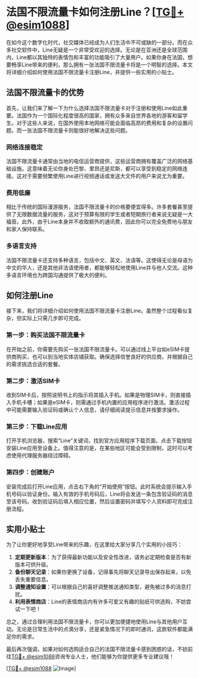 # 法国不限流量卡如何注册Line？[[TG💪+ @esim1088](https://t.me/s/esim1088)]

在如今这个数字化时代，社交媒体已经成为人们生活中不可或缺的一部分。而在众多社交软件中，Line无疑是一个非常受欢迎的选择。无论是在亚洲还是全球范围内，Line都以其独特的表情包和丰富的功能吸引了大量用户。如果你身在法国，想要畅享Line带来的便利，那么拥有一张法国不限流量卡将是一个明智的选择。本文将详细介绍如何使用法国不限流量卡注册Line，并提供一些实用的小贴士。

## 法国不限流量卡的优势

首先，让我们来了解一下为什么选择法国不限流量卡对于注册和使用Line如此重要。法国作为一个国际化程度很高的国家，拥有众多来自世界各地的游客和留学生。对于这些人来说，在国外使用本地网络可能会面临高昂的费用和复杂的设置问题。而一张法国不限流量卡则能很好地解决这些问题。

### 网络连接稳定

法国不限流量卡通常由当地的电信运营商提供，这些运营商拥有覆盖广泛的网络基础设施。这意味着无论你身处巴黎、里昂还是尼斯，都可以享受到稳定的网络连接。这对于需要频繁使用Line进行视频通话或发送大文件的用户来说尤为重要。

### 费用低廉

相比于传统的国际漫游服务，法国不限流量卡的价格要便宜得多。许多套餐甚至提供了无限数据流量的服务，这对于预算有限的学生或者短期旅行者来说无疑是一大福音。此外，由于Line本身并不收取额外的通讯费，因此你可以完全免费地与朋友和家人保持联系。

### 多语言支持

法国不限流量卡还支持多种语言，包括中文、英文、法语等。这使得无论是母语为中文的华人，还是其他非法语使用者，都能够轻松地使用Line并与他人交流。这种多语言环境也为跨国沟通提供了极大的便利。

## 如何注册Line

接下来，我们将详细介绍如何使用法国不限流量卡注册Line。虽然整个过程看似复杂，但实际上只需几步即可完成。

### 第一步：购买法国不限流量卡

在开始之前，你需要先购买一张法国不限流量卡。可以通过线上平台如eSIM卡提供商购买，也可以到当地实体店铺获取。确保选择信誉良好的供应商，并根据自己的需求挑选合适的套餐。

### 第二步：激活SIM卡

收到SIM卡后，按照说明书上的指示将其插入手机。如果是物理SIM卡，则直接插入手机卡槽；如果是eSIM卡，则需通过手机内置的应用程序进行激活。激活过程中可能需要输入验证码或确认个人信息，请仔细阅读提示信息并按要求操作。

### 第三步：下载Line应用

打开手机浏览器，搜索“Line”关键词，找到官方应用程序下载页面。点击下载按钮安装Line应用至设备上。值得注意的是，在某些地区可能会受到限制，这时可以考虑使用代理服务器绕过障碍。

### 第四步：创建账户

安装完成后打开Line应用，点击右下角的“开始使用”按钮。此时系统会提示输入手机号码以验证身份。输入有效的手机号码后，Line将会发送一条包含验证码的消息至该号码。收到验证码后填入相应位置，然后设置密码并填写个人资料即可完成注册流程。

## 实用小贴士

为了让你更好地享受Line带来的乐趣，在这里给大家分享几个实用的小技巧：

1. **定期更新版本**：为了获得最新功能以及安全性改进，请务必定期检查是否有新版本可供升级。
2. **备份聊天记录**：如果你更换了设备，记得事先将聊天记录导出保存起来，以免丢失重要信息。
3. **调整通知设置**：可以根据自己的喜好调整推送通知类型，避免被过多的消息打扰。
4. **利用表情商店**：Line的表情商店内有许多可爱又有趣的贴纸可供选购，不妨尝试一下吧！

总之，通过合理利用法国不限流量卡，你可以更加便捷地使用Line与其他用户互动。无论是日常生活中的点滴分享，还是紧急情况下的即时通讯，这款软件都能满足你的需求。

最后再次强调，如果对如何选购适合自己的法国不限流量卡感到困惑的话，不妨前往[TG💪+ @esim1088](https://t.me/s/esim1088)咨询专业人士，他们能够为你提供更多专业建议哦！

[[TG💪+ @esim1088](https://t.me/s/esim1088) ![Image](https://i.postimg.cc/4NQfJmqS/Snipaste-2025-05-13-00-14-12.png)]